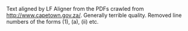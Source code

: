 Text aligned by LF Aligner from the PDFs crawled from http://www.capetown.gov.za/. Generally terrible quality. Removed line numbers of the forms (1), (a), (ii) etc.   
